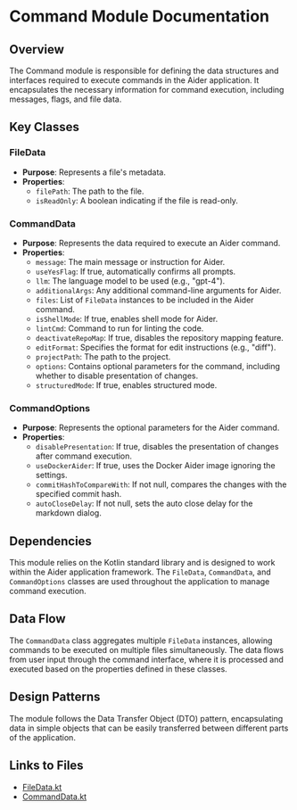 # Command Module Documentation

## Overview
The Command module is responsible for defining the data structures and interfaces required to execute commands in the Aider application. It encapsulates the necessary information for command execution, including messages, flags, and file data.

## Key Classes

### FileData
- **Purpose**: Represents a file's metadata.
- **Properties**:
  - `filePath`: The path to the file.
  - `isReadOnly`: A boolean indicating if the file is read-only.

### CommandData
- **Purpose**: Represents the data required to execute an Aider command.
- **Properties**:
  - `message`: The main message or instruction for Aider.
  - `useYesFlag`: If true, automatically confirms all prompts.
  - `llm`: The language model to be used (e.g., "gpt-4").
  - `additionalArgs`: Any additional command-line arguments for Aider.
  - `files`: List of `FileData` instances to be included in the Aider command.
  - `isShellMode`: If true, enables shell mode for Aider.
  - `lintCmd`: Command to run for linting the code.
  - `deactivateRepoMap`: If true, disables the repository mapping feature.
  - `editFormat`: Specifies the format for edit instructions (e.g., "diff").
  - `projectPath`: The path to the project.
  - `options`: Contains optional parameters for the command, including whether to disable presentation of changes.
  - `structuredMode`: If true, enables structured mode.

### CommandOptions
- **Purpose**: Represents the optional parameters for the Aider command.
- **Properties**:
  - `disablePresentation`: If true, disables the presentation of changes after command execution.
  - `useDockerAider`: If true, uses the Docker Aider image ignoring the settings.
  - `commitHashToCompareWith`: If not null, compares the changes with the specified commit hash.
  - `autoCloseDelay`: If not null, sets the auto close delay for the markdown dialog.

## Dependencies
This module relies on the Kotlin standard library and is designed to work within the Aider application framework. The `FileData`, `CommandData`, and `CommandOptions` classes are used throughout the application to manage command execution.

## Data Flow
The `CommandData` class aggregates multiple `FileData` instances, allowing commands to be executed on multiple files simultaneously. The data flows from user input through the command interface, where it is processed and executed based on the properties defined in these classes.

## Design Patterns
The module follows the Data Transfer Object (DTO) pattern, encapsulating data in simple objects that can be easily transferred between different parts of the application.

## Links to Files
- [FileData.kt](./FileData.kt)
- [CommandData.kt](./CommandData.kt)
